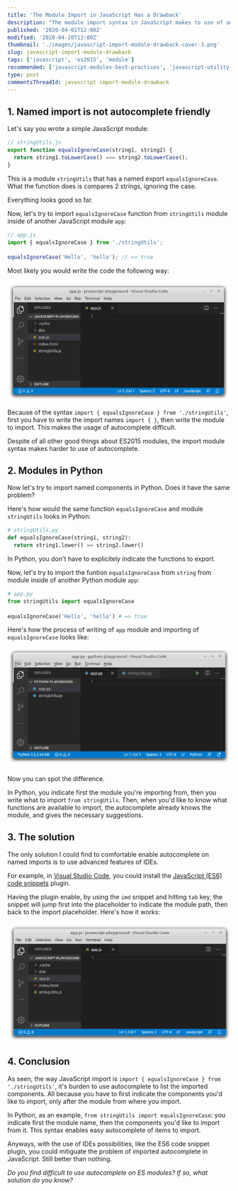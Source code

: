 ```yaml
---
title: 'The Module Import in JavaScript Has a Drawback'
description: "The module import syntax in JavaScript makes to use of autocomplete difficult. Let's study the problem."
published: '2020-04-01T12:00Z'
modified: '2020-04-20T12:00Z'
thumbnail: './images/javascript-import-module-drawback-cover-3.png'
slug: javascript-import-module-drawback
tags: ['javascript', 'es2015', 'module']
recommended: ['javascript-modules-best-practices', 'javascript-utility-libraries']
type: post
commentsThreadId: javascript-import-module-drawback
---
```


## 1. Named import is not autocomplete friendly

Let's say you wrote a simple JavaScript module:

```javascript
// stringUtils.js
export function equalsIgnoreCase(string1, string2) {
  return string1.toLowerCase() === string2.toLowerCase();
}
```

This is a module `stringUtils` that has a named export `equalsIgnoreCase`. What the function does is compares 2 strings, ignoring the case. 

Everything looks good so far.  

Now, let's try to import `equalsIgnoreCase` function from `stringUtils` module inside of another JavaScript module `app`:

```javascript
// app.js
import { equalsIgnoreCase } from './stringUtils';

equalsIgnoreCase('Hello', 'hello'); // => true
```

 Most likely you would write the code the following way:

![JavaScript Import Module Difficult Autocomplete](./images/javascript-import-5.gif)

Because of the syntax `import { equalsIgnoreCase } from './stringUtils'`, first you have to write the import names `import { }`, then write the module to import. This makes the usage of autocomplete difficult.  

Despite of all other good things about ES2015 modules, the import module syntax makes harder to use of autocomplete.  

## 2. Modules in Python

Now let's try to import named components in Python. Does it have the same problem?  

Here's how would the same function `equalsIgnoreCase` and module `stringUtils` looks in Python:

```python
# stringUtils.py
def equalsIgnoreCase(string1, string2):
  return string1.lower() == string2.lower()
```

In Python, you don't have to explicitely indicate the functions to export.  

Now, let's try to import the funtion `equalsIgnoreCase` from `string` from module inside of another Python module `app`:

```python
# app.py
from stringUtils import equalsIgnoreCase

equalsIgnoreCase('Hello', 'hello') # => true
```

Here's how the process of writing of `app` module and importing of `equalsIgnoreCase` looks like:

![Python Import Module Good Autocomplete](./images/python-import-2.gif)

Now you can spot the difference. 

In Python, you indicate first the module you're importing from, then you write what to import `from stringUtils`. Then, when you'd like to know what functions are available to import, the autocomplete already knows the module, and gives the necessary suggestions.  

## 3. The solution

The only solution I could find to comfortable enable autocomplete on named imports is to use advanced features of IDEs.

For example, in [Visual Studio Code](https://code.visualstudio.com/), you could install the [JavaScript (ES6) code snippets](https://marketplace.visualstudio.com/items?itemName=xabikos.JavaScriptSnippets) plugin.  

Having the plugin enable, by using the `imd` snippet and hitting `tab` key, the snippet will jump first into the placeholder to indicate the module path, then back to the import placeholder. Here's how it works:

![JavaScript Import Module Autocomplete With Plugin](./images/javascript-import-plugin.gif)

## 4. Conclusion

As seen, the way JavaScript import is `import { equalsIgnoreCase } from './stringUtils'`, it's burden to use autocomplete to list the imported components. All because you have to first indicate the components you'd like to import, only after the module from where you import.  

In Python, as an example, `from stringUtils import equalsIgnoreCase`: you indicate first the module name, then the components you'd like to import from it. This syntax enables easy autocomplete of items to import.  

Anyways, with the use of IDEs possibilities, like the ES6 code snippet plugin, you could mitiguate the problem of imported autocomplete in JavaScript. Still better than nothing.  

*Do you find difficult to use autocomplete on ES modules? If so, what solution do you know?*  